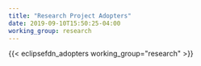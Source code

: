 ```yaml
---
title: "Research Project Adopters"
date: 2019-09-10T15:50:25-04:00
working_group: research
---
```


{{< eclipsefdn_adopters working_group="research" >}}